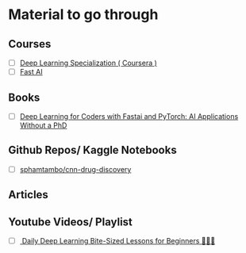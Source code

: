 # Material to go through

## Courses

-   [ ] [Deep Learning Specialization ( Coursera )](https://www.coursera.org/specializations/deep-learning)
-   [ ] [Fast AI](https://course.fast.ai/)

## Books

-   [ ] [Deep Learning for Coders with Fastai and PyTorch: AI Applications Without a PhD](https://www.amazon.com/Deep-Learning-Coders-fastai-PyTorch/dp/1492045527)

## Github Repos/ Kaggle Notebooks

-   [ ] [sphamtambo/cnn-drug-discovery](https://github.com/sphamtambo/cnn-drug-discovery)

## Articles

## Youtube Videos/ Playlist

-   [ ] [ Daily Deep Learning Bite-Sized Lessons for Beginners 🧠💡🤖](https://www.youtube.com/watch?v=SSo8GlFRs98&list=PLZbbT5o_s2xrU89ew4c9A697v3cNaJULT&ab_channel=deeplizard)
